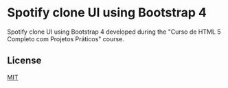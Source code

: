 # Spotify clone UI using Bootstrap 4

Spotify clone UI using Bootstrap 4 developed during the "Curso de HTML 5 Completo com Projetos Práticos" course.

## License
[MIT](https://choosealicense.com/licenses/mit/)